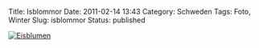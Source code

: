 Title: Isblommor
Date: 2011-02-14 13:43
Category: Schweden
Tags: Foto, Winter
Slug: isblommor
Status: published

[![Eisblumen](/pic/eisblumen1_s.jpg "Eisblumen")](/pic/eisblumen1_l.jpg)

